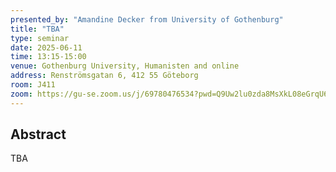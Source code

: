 ```yaml
---
presented_by: "Amandine Decker from University of Gothenburg"
title: "TBA"
type: seminar
date: 2025-06-11
time: 13:15-15:00
venue: Gothenburg University, Humanisten and online
address: Renströmsgatan 6, 412 55 Göteborg
room: J411
zoom: https://gu-se.zoom.us/j/69780476534?pwd=Q9Uw2lu0zda8MsXkL08eGrqU64DMpp.1
---
```


## Abstract

TBA
